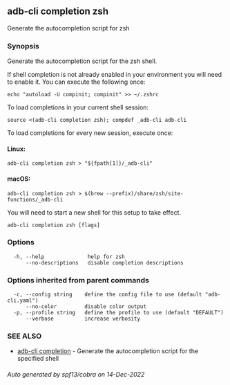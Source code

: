 ## adb-cli completion zsh

Generate the autocompletion script for zsh

### Synopsis

Generate the autocompletion script for the zsh shell.

If shell completion is not already enabled in your environment you will need
to enable it.  You can execute the following once:

	echo "autoload -U compinit; compinit" >> ~/.zshrc

To load completions in your current shell session:

	source <(adb-cli completion zsh); compdef _adb-cli adb-cli

To load completions for every new session, execute once:

#### Linux:

	adb-cli completion zsh > "${fpath[1]}/_adb-cli"

#### macOS:

	adb-cli completion zsh > $(brew --prefix)/share/zsh/site-functions/_adb-cli

You will need to start a new shell for this setup to take effect.


```
adb-cli completion zsh [flags]
```

### Options

```
  -h, --help              help for zsh
      --no-descriptions   disable completion descriptions
```

### Options inherited from parent commands

```
  -c, --config string    define the config file to use (default "adb-cli.yaml")
      --no-color         disable color output
  -p, --profile string   define the profile to use (default "DEFAULT")
      --verbose          increase verbosity
```

### SEE ALSO

* [adb-cli completion](adb-cli_completion.md)	 - Generate the autocompletion script for the specified shell

###### Auto generated by spf13/cobra on 14-Dec-2022
